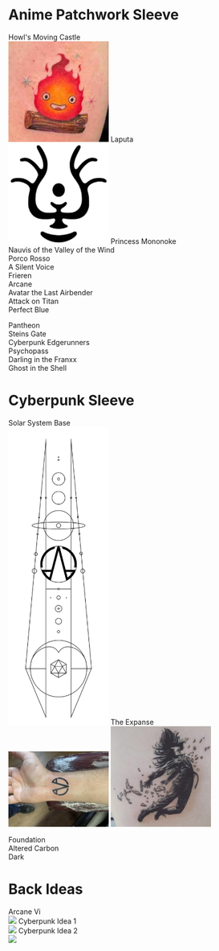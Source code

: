 # Anime Patchwork Sleeve

Howl's Moving Castle  
<img src="anime_sleeve/calcifer.png" width="200">
Laputa  
<img src="anime_sleeve/laputa.png" width="200">
Princess Mononoke  
Nauvis of the Valley of the Wind  
Porco Rosso  
A Silent Voice  
Frieren  
Arcane  
Avatar the Last Airbender  
Attack on Titan  
Perfect Blue

Pantheon  
Steins Gate  
Cyberpunk Edgerunners  
Psychopass  
Darling in the Franxx  
Ghost in the Shell

# Cyberpunk Sleeve

Solar System Base  
<img src="cyberpunk_sleeve/solar_system.png" width="200">
The Expanse  
<img src="cyberpunk_sleeve/opa.jpg" width="200">
<img src="cyberpunk_sleeve/julie.jpg" width="200">

Foundation  
Altered Carbon  
Dark

# Back Ideas

Arcane Vi  
<img src="cyberpunk_sleeve/arcane_vi.jpg" width="200">
Cyberpunk Idea 1  
<img src="cyberpunk_sleeve/cyberpunk.jpg" width="200">
Cyberpunk Idea 2  
<img src="cyberpunk_sleeve/cyberpunk_2.jpg" width="200">
